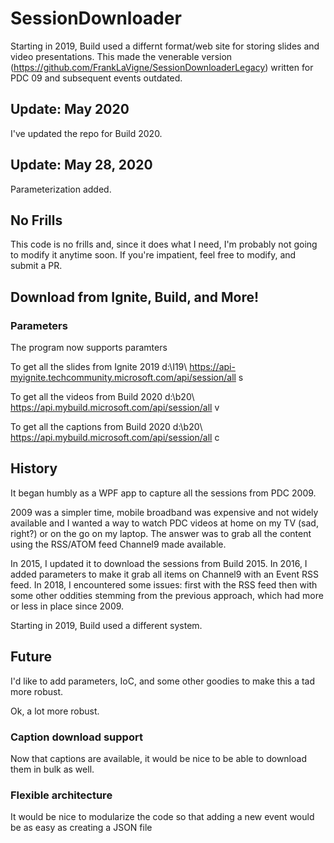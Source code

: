 # SessionDownloader
Starting in 2019, Build used a differnt format/web site for storing slides and video presentations. This made the venerable version (https://github.com/FrankLaVigne/SessionDownloaderLegacy) written for PDC 09 and subsequent events outdated. 

## Update: May 2020
I've updated the repo for Build 2020.

## Update: May 28, 2020
Parameterization added.

## No Frills
This code is no frills and, since it does what I need, I'm probably not going to modify it anytime soon. If you're impatient, feel free to modify, and submit a PR.


## Download from Ignite, Build, and More!

### Parameters
The program now supports paramters

To get all the slides from Ignite 2019
d:\I19\ https://api-myignite.techcommunity.microsoft.com/api/session/all s

To get all the videos from Build 2020
d:\b20\ https://api.mybuild.microsoft.com/api/session/all v

To get all the captions from Build 2020
d:\b20\ https://api.mybuild.microsoft.com/api/session/all c


## History
It began humbly as a WPF app to capture all the sessions from PDC 2009. 

2009 was a simpler time, mobile broadband was expensive and not widely available and I wanted a way to watch PDC videos at home on my TV (sad, right?) or on the go on my laptop. The answer was to grab all the content using the RSS/ATOM feed Channel9 made available.

In 2015, I updated it to download the sessions from Build 2015. In 2016, I added parameters to make it grab all items on Channel9 with an Event RSS feed. In 2018, I encountered some issues: first with the RSS feed then with some other oddities stemming from the previous approach, which had more or less in place since 2009. 

Starting in 2019, Build used a different system.

## Future
I'd like to add parameters, IoC, and some other goodies to make this a tad more robust.

Ok, a lot more robust.

### Caption download support
Now that captions are available, it would be nice to be able to download them in bulk as well.

### Flexible architecture
It would be nice to modularize the code so that adding a new event would be as easy as creating a JSON file
